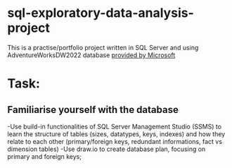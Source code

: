 # sql-exploratory-data-analysis-project
 This is a practise/portfolio project written in SQL Server and using AdventureWorksDW2022 database [provided by Microsoft](https://learn.microsoft.com/en-us/sql/samples/adventureworks-install-configure?view=sql-server-ver16&tabs=ssms.)

 # Task:
 ## Familiarise yourself with the database
 -Use build-in functionalities of SQL Server Management Studio (SSMS) to learn the structure of tables (sizes, datatypes, keys, indexes) and how they relate to each other (primary/foreign keys, redundant informations, fact vs dimension tables)
 -Use draw.io to create database plan, focusing on primary and foreign keys;

## 
